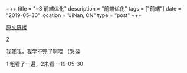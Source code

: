 +++
title = "=3 前端优化"
description = "前端优化"
tags = ["前端"]
date = "2019-05-30"
location = "JiNan, CN"
type = "post"
+++

[原文链接](https://www.jianshu.com/p/6b486a8f2aa8)

[2](http://web.jobbole.com/91025/)

我我我，我学不完了啊喂 （哭😭

1 粗看了一遍，2未看 --19-05-30